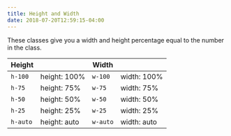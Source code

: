 ```yaml
---
title: Height and Width
date: 2018-07-20T12:59:15-04:00
---
```


These classes give you a width and height percentage equal to the number in the class.

| Height   |              | Width    |             |
| -------- | ------------ | -------- | ----------- |
| `h-100`  | height: 100% | `w-100`  | width: 100% |
| `h-75`   | height: 75%  | `w-75`   | width: 75%  |
| `h-50`   | height: 50%  | `w-50`   | width: 50%  |
| `h-25`   | height: 25%  | `w-25`   | width: 25%  |
| `h-auto` | height: auto | `w-auto` | width: auto |
